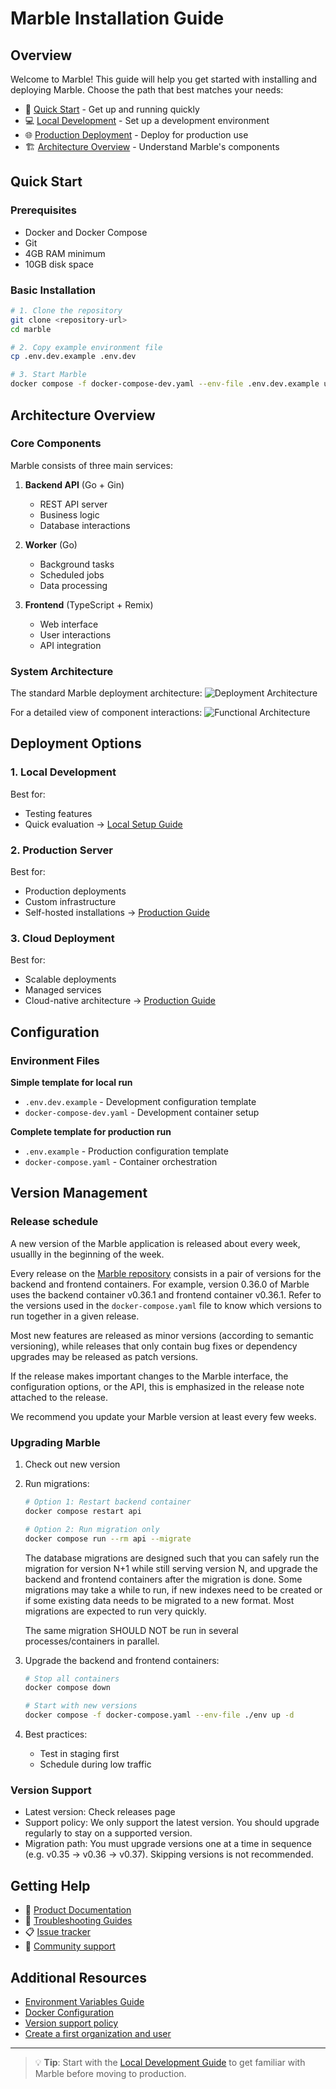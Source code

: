 # Marble Installation Guide

## Overview

Welcome to Marble! This guide will help you get started with installing and deploying Marble. Choose the path that best matches your needs:

- 🚀 [Quick Start](#quick-start) - Get up and running quickly
- 💻 [Local Development](./test_run.md) - Set up a development environment
- 🌐 [Production Deployment](./production_run.md) - Deploy for production use
- 🏗️ [Architecture Overview](#architecture-overview) - Understand Marble's components

## Quick Start

### Prerequisites

- Docker and Docker Compose
- Git
- 4GB RAM minimum
- 10GB disk space

### Basic Installation

```bash
# 1. Clone the repository
git clone <repository-url>
cd marble

# 2. Copy example environment file
cp .env.dev.example .env.dev

# 3. Start Marble
docker compose -f docker-compose-dev.yaml --env-file .env.dev.example up
```

## Architecture Overview

### Core Components

Marble consists of three main services:

1. **Backend API** (Go + Gin)

   - REST API server
   - Business logic
   - Database interactions

2. **Worker** (Go)

   - Background tasks
   - Scheduled jobs
   - Data processing

3. **Frontend** (TypeScript + Remix)
   - Web interface
   - User interactions
   - API integration

### System Architecture

The standard Marble deployment architecture:
![Deployment Architecture](https://github.com/user-attachments/assets/80d7a9d3-10d0-4a14-ac14-d6badcc5393d)

For a detailed view of component interactions:
![Functional Architecture](https://github.com/user-attachments/assets/d9b85e87-532c-4efc-9367-b63eaf93a2da)

## Deployment Options

### 1. Local Development

Best for:

- Testing features
- Quick evaluation
  → [Local Setup Guide](./test_run.md)

### 2. Production Server

Best for:

- Production deployments
- Custom infrastructure
- Self-hosted installations
  → [Production Guide](./production_run.md)

### 3. Cloud Deployment

Best for:

- Scalable deployments
- Managed services
- Cloud-native architecture
  → [Production Guide](./production_run.md)

## Configuration

### Environment Files

**Simple template for local run**

- `.env.dev.example` - Development configuration template
- `docker-compose-dev.yaml` - Development container setup

**Complete template for production run**

- `.env.example` - Production configuration template
- `docker-compose.yaml` - Container orchestration

## Version Management

### Release schedule

A new version of the Marble application is released about every week, usuallly in the beginning of the week.

Every release on the [Marble repository](https://github.com/checkmarble/marble) consists in a pair of versions for the backend and frontend containers. For example, version 0.36.0 of Marble uses the backend container v0.36.1 and frontend container v0.36.1. Refer to the versions used in the `docker-compose.yaml` file to know which versions to run together in a given release.

Most new features are released as minor versions (according to semantic versioning), while releases that only contain bug fixes or dependency upgrades may be released as patch versions.

If the release makes important changes to the Marble interface, the configuration options, or the API, this is emphasized in the release note attached to the release.

We recommend you update your Marble version at least every few weeks.

### Upgrading Marble

1. Check out new version
2. Run migrations:

   ```bash
   # Option 1: Restart backend container
   docker compose restart api

   # Option 2: Run migration only
   docker compose run --rm api --migrate
   ```

   The database migrations are designed such that you can safely run the migration for version N+1 while still serving version N, and upgrade the backend and frontend containers after the migration is done. Some migrations may take a while to run, if new indexes need to be created or if some existing data needs to be migrated to a new format. Most migrations are expected to run very quickly.

   The same migration SHOULD NOT be run in several processes/containers in parallel.

3. Upgrade the backend and frontend containers:

   ```bash
   # Stop all containers
   docker compose down

   # Start with new versions
   docker compose -f docker-compose.yaml --env-file ./env up -d
   ```

4. Best practices:

   - Test in staging first
   - Schedule during low traffic

### Version Support

- Latest version: Check releases page
- Support policy: We only support the latest version. You should upgrade regularly to stay on a supported version.
- Migration path: You must upgrade versions one at a time in sequence (e.g. v0.35 -> v0.36 -> v0.37). Skipping versions is not recommended.

## Getting Help

- 📖 [Product Documentation](https://docs.checkmarble.com/)
- 🔧 [Troubleshooting Guides](./test_run.md#troubleshooting)
- 📋 [Issue tracker](https://github.com/checkmarble/marble/issues)
- 💬 [Community support](https://join.slack.com/t/marble-communitysiege/shared_invite/zt-2b8iree6b-ZLwCiafKV9rR0O6FO7Jqcw)

## Additional Resources

- [Environment Variables Guide](../.env.example)
- [Docker Configuration](../docker-compose.yaml)
- [Version support policy](./version_support_policy.md)
- [Create a first organization and user](./first_connection.md)

---

> 💡 **Tip**: Start with the [Local Development Guide](./test_run.md) to get familiar with Marble before moving to production.

